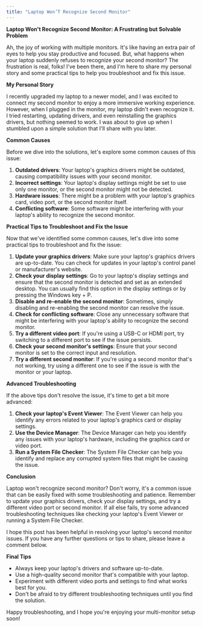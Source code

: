 ```yaml
---
title: "Laptop Won’T Recognize Second Monitor"
---
```


**Laptop Won't Recognize Second Monitor: A Frustrating but Solvable Problem**

 Ah, the joy of working with multiple monitors. It's like having an extra pair of eyes to help you stay productive and focused. But, what happens when your laptop suddenly refuses to recognize your second monitor? The frustration is real, folks! I've been there, and I'm here to share my personal story and some practical tips to help you troubleshoot and fix this issue.

**My Personal Story**

I recently upgraded my laptop to a newer model, and I was excited to connect my second monitor to enjoy a more immersive working experience. However, when I plugged in the monitor, my laptop didn't even recognize it. I tried restarting, updating drivers, and even reinstalling the graphics drivers, but nothing seemed to work. I was about to give up when I stumbled upon a simple solution that I'll share with you later.

**Common Causes**

Before we dive into the solutions, let's explore some common causes of this issue:

1. **Outdated drivers**: Your laptop's graphics drivers might be outdated, causing compatibility issues with your second monitor.
2. **Incorrect settings**: Your laptop's display settings might be set to use only one monitor, or the second monitor might not be detected.
3. **Hardware issues**: There might be a problem with your laptop's graphics card, video port, or the second monitor itself.
4. **Conflicting software**: Some software might be interfering with your laptop's ability to recognize the second monitor.

**Practical Tips to Troubleshoot and Fix the Issue**

Now that we've identified some common causes, let's dive into some practical tips to troubleshoot and fix the issue:

1. **Update your graphics drivers**: Make sure your laptop's graphics drivers are up-to-date. You can check for updates in your laptop's control panel or manufacturer's website.
2. **Check your display settings**: Go to your laptop's display settings and ensure that the second monitor is detected and set as an extended desktop. You can usually find this option in the display settings or by pressing the Windows key + P.
3. **Disable and re-enable the second monitor**: Sometimes, simply disabling and re-enabling the second monitor can resolve the issue.
4. **Check for conflicting software**: Close any unnecessary software that might be interfering with your laptop's ability to recognize the second monitor.
5. **Try a different video port**: If you're using a USB-C or HDMI port, try switching to a different port to see if the issue persists.
6. **Check your second monitor's settings**: Ensure that your second monitor is set to the correct input and resolution.
7. **Try a different second monitor**: If you're using a second monitor that's not working, try using a different one to see if the issue is with the monitor or your laptop.

**Advanced Troubleshooting**

If the above tips don't resolve the issue, it's time to get a bit more advanced:

1. **Check your laptop's Event Viewer**: The Event Viewer can help you identify any errors related to your laptop's graphics card or display settings.
2. **Use the Device Manager**: The Device Manager can help you identify any issues with your laptop's hardware, including the graphics card or video port.
3. **Run a System File Checker**: The System File Checker can help you identify and replace any corrupted system files that might be causing the issue.

**Conclusion**

Laptop won't recognize second monitor? Don't worry, it's a common issue that can be easily fixed with some troubleshooting and patience. Remember to update your graphics drivers, check your display settings, and try a different video port or second monitor. If all else fails, try some advanced troubleshooting techniques like checking your laptop's Event Viewer or running a System File Checker.

I hope this post has been helpful in resolving your laptop's second monitor issues. If you have any further questions or tips to share, please leave a comment below.

**Final Tips**

* Always keep your laptop's drivers and software up-to-date.
* Use a high-quality second monitor that's compatible with your laptop.
* Experiment with different video ports and settings to find what works best for you.
* Don't be afraid to try different troubleshooting techniques until you find the solution.

Happy troubleshooting, and I hope you're enjoying your multi-monitor setup soon!